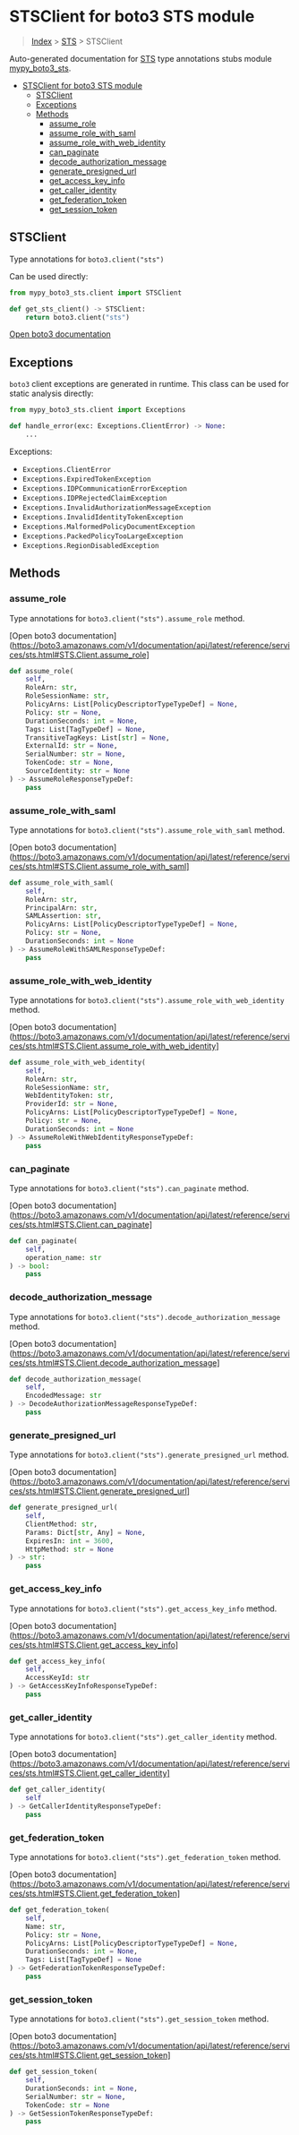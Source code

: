 # STSClient for boto3 STS module

> [Index](../README.md) > [STS](./README.md) > STSClient

Auto-generated documentation for [STS](https://boto3.amazonaws.com/v1/documentation/api/latest/reference/services/sts.html#STS)
type annotations stubs module [mypy_boto3_sts](https://pypi.org/project/mypy-boto3-sts/).

- [STSClient for boto3 STS module](#stsclient-for-boto3-sts-module)
  - [STSClient](#stsclient)
  - [Exceptions](#exceptions)
  - [Methods](#methods)
    - [assume_role](#assume_role)
    - [assume_role_with_saml](#assume_role_with_saml)
    - [assume_role_with_web_identity](#assume_role_with_web_identity)
    - [can_paginate](#can_paginate)
    - [decode_authorization_message](#decode_authorization_message)
    - [generate_presigned_url](#generate_presigned_url)
    - [get_access_key_info](#get_access_key_info)
    - [get_caller_identity](#get_caller_identity)
    - [get_federation_token](#get_federation_token)
    - [get_session_token](#get_session_token)

## STSClient

Type annotations for `boto3.client("sts")`

Can be used directly:

```python
from mypy_boto3_sts.client import STSClient

def get_sts_client() -> STSClient:
    return boto3.client("sts")
```

[Open boto3 documentation](https://boto3.amazonaws.com/v1/documentation/api/latest/reference/services/sts.html#STS.Client)

## Exceptions


`boto3` client exceptions are generated in runtime. This class can be used for static analysis directly:

```python
from mypy_boto3_sts.client import Exceptions

def handle_error(exc: Exceptions.ClientError) -> None:
    ...
```


Exceptions:

- `Exceptions.ClientError`
- `Exceptions.ExpiredTokenException`
- `Exceptions.IDPCommunicationErrorException`
- `Exceptions.IDPRejectedClaimException`
- `Exceptions.InvalidAuthorizationMessageException`
- `Exceptions.InvalidIdentityTokenException`
- `Exceptions.MalformedPolicyDocumentException`
- `Exceptions.PackedPolicyTooLargeException`
- `Exceptions.RegionDisabledException`


## Methods


### assume_role

Type annotations for `boto3.client("sts").assume_role` method.

[Open boto3 documentation](https://boto3.amazonaws.com/v1/documentation/api/latest/reference/services/sts.html#STS.Client.assume_role]

```python
def assume_role(
    self,
    RoleArn: str,
    RoleSessionName: str,
    PolicyArns: List[PolicyDescriptorTypeTypeDef] = None,
    Policy: str = None,
    DurationSeconds: int = None,
    Tags: List[TagTypeDef] = None,
    TransitiveTagKeys: List[str] = None,
    ExternalId: str = None,
    SerialNumber: str = None,
    TokenCode: str = None,
    SourceIdentity: str = None
) -> AssumeRoleResponseTypeDef:
    pass
```

### assume_role_with_saml

Type annotations for `boto3.client("sts").assume_role_with_saml` method.

[Open boto3 documentation](https://boto3.amazonaws.com/v1/documentation/api/latest/reference/services/sts.html#STS.Client.assume_role_with_saml]

```python
def assume_role_with_saml(
    self,
    RoleArn: str,
    PrincipalArn: str,
    SAMLAssertion: str,
    PolicyArns: List[PolicyDescriptorTypeTypeDef] = None,
    Policy: str = None,
    DurationSeconds: int = None
) -> AssumeRoleWithSAMLResponseTypeDef:
    pass
```

### assume_role_with_web_identity

Type annotations for `boto3.client("sts").assume_role_with_web_identity` method.

[Open boto3 documentation](https://boto3.amazonaws.com/v1/documentation/api/latest/reference/services/sts.html#STS.Client.assume_role_with_web_identity]

```python
def assume_role_with_web_identity(
    self,
    RoleArn: str,
    RoleSessionName: str,
    WebIdentityToken: str,
    ProviderId: str = None,
    PolicyArns: List[PolicyDescriptorTypeTypeDef] = None,
    Policy: str = None,
    DurationSeconds: int = None
) -> AssumeRoleWithWebIdentityResponseTypeDef:
    pass
```

### can_paginate

Type annotations for `boto3.client("sts").can_paginate` method.

[Open boto3 documentation](https://boto3.amazonaws.com/v1/documentation/api/latest/reference/services/sts.html#STS.Client.can_paginate]

```python
def can_paginate(
    self,
    operation_name: str
) -> bool:
    pass
```

### decode_authorization_message

Type annotations for `boto3.client("sts").decode_authorization_message` method.

[Open boto3 documentation](https://boto3.amazonaws.com/v1/documentation/api/latest/reference/services/sts.html#STS.Client.decode_authorization_message]

```python
def decode_authorization_message(
    self,
    EncodedMessage: str
) -> DecodeAuthorizationMessageResponseTypeDef:
    pass
```

### generate_presigned_url

Type annotations for `boto3.client("sts").generate_presigned_url` method.

[Open boto3 documentation](https://boto3.amazonaws.com/v1/documentation/api/latest/reference/services/sts.html#STS.Client.generate_presigned_url]

```python
def generate_presigned_url(
    self,
    ClientMethod: str,
    Params: Dict[str, Any] = None,
    ExpiresIn: int = 3600,
    HttpMethod: str = None
) -> str:
    pass
```

### get_access_key_info

Type annotations for `boto3.client("sts").get_access_key_info` method.

[Open boto3 documentation](https://boto3.amazonaws.com/v1/documentation/api/latest/reference/services/sts.html#STS.Client.get_access_key_info]

```python
def get_access_key_info(
    self,
    AccessKeyId: str
) -> GetAccessKeyInfoResponseTypeDef:
    pass
```

### get_caller_identity

Type annotations for `boto3.client("sts").get_caller_identity` method.

[Open boto3 documentation](https://boto3.amazonaws.com/v1/documentation/api/latest/reference/services/sts.html#STS.Client.get_caller_identity]

```python
def get_caller_identity(
    self
) -> GetCallerIdentityResponseTypeDef:
    pass
```

### get_federation_token

Type annotations for `boto3.client("sts").get_federation_token` method.

[Open boto3 documentation](https://boto3.amazonaws.com/v1/documentation/api/latest/reference/services/sts.html#STS.Client.get_federation_token]

```python
def get_federation_token(
    self,
    Name: str,
    Policy: str = None,
    PolicyArns: List[PolicyDescriptorTypeTypeDef] = None,
    DurationSeconds: int = None,
    Tags: List[TagTypeDef] = None
) -> GetFederationTokenResponseTypeDef:
    pass
```

### get_session_token

Type annotations for `boto3.client("sts").get_session_token` method.

[Open boto3 documentation](https://boto3.amazonaws.com/v1/documentation/api/latest/reference/services/sts.html#STS.Client.get_session_token]

```python
def get_session_token(
    self,
    DurationSeconds: int = None,
    SerialNumber: str = None,
    TokenCode: str = None
) -> GetSessionTokenResponseTypeDef:
    pass
```




